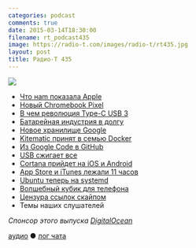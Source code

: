 ```yaml
---
categories: podcast
comments: true
date: 2015-03-14T18:30:00
filename: rt_podcast435
image: https://radio-t.com/images/radio-t/rt435.jpg
layout: post
title: Радио-Т 435
---
```


![](https://radio-t.com/images/radio-t/rt435.jpg)

* [Что наm показала Apple](http://prsm.tc/So7YF2)
* [Новый Chromebook Pixel](http://prsm.tc/cQiHj1)
* [В чем революция Type-C USB 3](http://www.gadgetguy.com.au/what-apples-switch-to-type-c-usb-3-means/)
* [Батарейная индустрия в долгу](http://thenextweb.com/opinion/2015/03/11/apples-new-macbook-reiterates-how-desperately-we-need-battery-innovation/)
* [Новое хранилище Google](http://prsm.tc/qcZo0C)
* [Kitematic принят в семью Docker](http://prsm.tc/bZfFGM)
* [Из Google Code в GitHub](http://www.wired.com/2015/03/github-conquered-google-microsoft-everyone-else/)
* [USB сжигает все](http://prsm.tc/VMO43k)
* [Cortana прийдет на iOS и Android](http://arstechnica.com/gadgets/2015/03/report-cortana-coming-to-ios-android-but-why/)
* [App Store и iTunes лежали 11 часов](http://www.slashgear.com/after-11-hours-the-app-store-and-itunes-are-back-online-11373315/)
* [Ubuntu теперь на systemd](http://prsm.tc/epaoeV)
* [Волшебный кубик для телефона](http://prsm.tc/mVyZZU)
* [Цензура ссылок скайпом](http://habrahabr.ru/post/252725/)
* Темы наших слушателей

_Спонсор этого выпуска [DigitalOcean](https://www.digitalocean.com)_

[аудио](http://cdn.radio-t.com/rt_podcast435.mp3) ● [лог чата](http://chat.radio-t.com/logs/radio-t-435.html)
<audio src="http://cdn.radio-t.com/rt_podcast435.mp3" preload="none"></audio>
